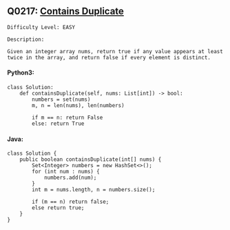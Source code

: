 ## Q0217: [Contains Duplicate](https://leetcode.com/problems/contains-duplicate/)

```
Difficulty Level: EASY
```

```
Description:

Given an integer array nums, return true if any value appears at least twice in the array, and return false if every element is distinct.
```

#### Python3:

```
class Solution:
    def containsDuplicate(self, nums: List[int]) -> bool:
        numbers = set(nums)
        m, n = len(nums), len(numbers)

        if m == n: return False
        else: return True
```

#### Java:

```
class Solution {
    public boolean containsDuplicate(int[] nums) {
        Set<Integer> numbers = new HashSet<>();
        for (int num : nums) {
            numbers.add(num);
        }
        int m = nums.length, n = numbers.size();

        if (m == n) return false;
        else return true;
    }
}
```